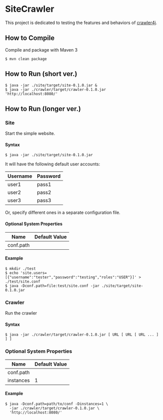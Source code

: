 # SiteCrawler

This project is dedicated to testing the features and behaviors of
[crawler4j](https://github.com/yasserg/crawler4j).

## How to Compile

Compile and package with Maven 3

```
$ mvn clean package
```

## How to Run (short ver.)

```
$ java -jar ./site/target/site-0.1.0.jar &
$ java -jar ./crawler/target/crawler-0.1.0.jar 'http://localhost:8080/'
```

## How to Run (longer ver.)

### Site

Start the simple website.

#### Syntax

```
$ java -jar ./site/target/site-0.1.0.jar
```

It will have the following default user accounts:

| Username | Password |
|----------|----------|
| user1    | pass1    |
| user2    | pass2    |
| user3    | pass3    |

Or, specify different ones in a separate configuration file.

#### Optional System Properties

| Name      | Default Value |
|-----------|---------------|
| conf.path |               |

#### Example

```
$ mkdir ./test
$ echo 'site.users=[{"username":"tester","password":"testing","roles":"USER"}]' > ./test/site.conf
$ java -Dconf.path=file:test/site.conf -jar ./site/target/site-0.1.0.jar
```

### Crawler

Run the crawler

#### Syntax

```
$ java -jar ./crawler/target/crawler-0.1.0.jar [ URL [ URL [ URL ... ] ] ]
```

### Optional System Properties

| Name      | Default Value |
|-----------|---------------|
| conf.path |               |
| instances | 1             |

#### Example

```
$ java -Dconf.path=path/to/conf -Dinstances=1 \
  -jar ./crawler/target/crawler-0.1.0.jar \
  'http://localhost:8080/'
```
